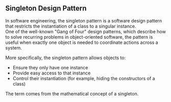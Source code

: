 ## Singleton Design Pattern

In software engineering, the singleton pattern is a software design pattern that restricts the instantiation of a class to a singular instance.<br>
One of the well-known "Gang of Four" design patterns, which describe how to solve recurring problems in object-oriented software, the pattern is useful when exactly one object is needed to coordinate actions across a system.

More specifically, the singleton pattern allows objects to:

- Ensure they only have one instance
- Provide easy access to that instance
- Control their instantiation (for example, hiding the constructors of a class)

The term comes from the mathematical concept of a singleton.
